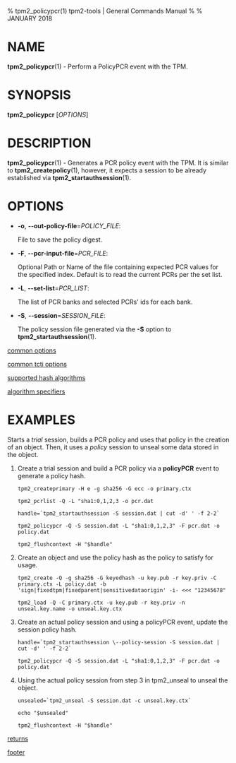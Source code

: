 % tpm2_policypcr(1) tpm2-tools | General Commands Manual
%
% JANUARY 2018

# NAME

**tpm2_policypcr**(1) - Perform a PolicyPCR event with the TPM.

# SYNOPSIS

**tpm2_policypcr** [*OPTIONS*]

# DESCRIPTION

**tpm2_policypcr**(1) - Generates a PCR policy event with the TPM. It is similar
to **tpm2_createpolicy**(1), however, it expects a session to be already
established via **tpm2_startauthsession**(1).

# OPTIONS

  * **-o**, **\--out-policy-file**=_POLICY\_FILE_:

    File to save the policy digest.

  * **-F**, **\--pcr-input-file**=_PCR\_FILE_:

    Optional Path or Name of the file containing expected PCR values for the
    specified index. Default is to read the current PCRs per the set list.

  * **-L**, **\--set-list**=_PCR\_LIST_:

    The list of PCR banks and selected PCRs' ids for each bank.

  * **-S**, **\--session**=_SESSION_FILE_:

    The policy session file generated via the **-S** option to
    **tpm2_startauthsession**(1).

[common options](common/options.md)

[common tcti options](common/tcti.md)

[supported hash algorithms](common/hash.md)

[algorithm specifiers](common/alg.md)

# EXAMPLES

Starts a *trial* session, builds a PCR policy and uses that policy in the creation of an object.
Then, it uses a *policy* session to unseal some data stored in the object.

1. Create a trial session and build a PCR policy via a **policyPCR** event to generate a policy hash.
    ```
    tpm2_createprimary -H e -g sha256 -G ecc -o primary.ctx

    tpm2_pcrlist -Q -L "sha1:0,1,2,3 -o pcr.dat

    handle=`tpm2_startauthsession -S session.dat | cut -d' ' -f 2-2`

    tpm2_policypcr -Q -S session.dat -L "sha1:0,1,2,3" -F pcr.dat -o policy.dat

    tpm2_flushcontext -H "$handle"
    ```
2. Create an object and use the policy hash as the policy to satisfy for usage.
    ```
    tpm2_create -Q -g sha256 -G keyedhash -u key.pub -r key.priv -C primary.ctx -L policy.dat -b 'sign|fixedtpm|fixedparent|sensitivedataorigin' -i- <<< "12345678"

    tpm2_load -Q -C primary.ctx -u key.pub -r key.priv -n unseal.key.name -o unseal.key.ctx
    ```
3. Create an actual policy session and using a policyPCR event, update the session policy hash.
    ```
    handle=`tpm2_startauthsession \--policy-session -S session.dat | cut -d' ' -f 2-2`

    tpm2_policypcr -Q -S session.dat -L "sha1:0,1,2,3" -F pcr.dat -o policy.dat
    ```
4. Using the actual policy session from step 3 in tpm2_unseal to unseal the object.
    ```
    unsealed=`tpm2_unseal -S session.dat -c unseal.key.ctx`

    echo "$unsealed"

    tpm2_flushcontext -H "$handle"
    ```

[returns](common/returns.md)

[footer](common/footer.md)
